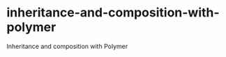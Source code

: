 inheritance-and-composition-with-polymer
========================================

Inheritance and composition with Polymer
